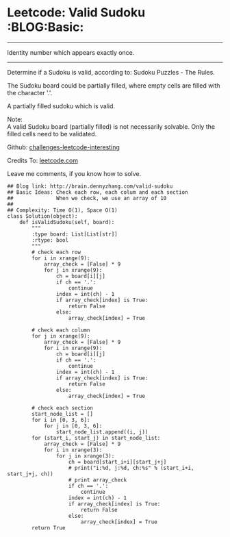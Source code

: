 # Leetcode: Valid Sudoku     :BLOG:Basic:


---

Identity number which appears exactly once.  

---

Determine if a Sudoku is valid, according to: Sudoku Puzzles - The Rules.  

The Sudoku board could be partially filled, where empty cells are filled with the character '.'.  

A partially filled sudoku which is valid.  

Note:  
A valid Sudoku board (partially filled) is not necessarily solvable. Only the filled cells need to be validated.  

Github: [challenges-leetcode-interesting](https://github.com/DennyZhang/challenges-leetcode-interesting/tree/master/valid-sudoku)  

Credits To: [leetcode.com](https://leetcode.com/problems/valid-sudoku/description/)  

Leave me comments, if you know how to solve.  

    ## Blog link: http://brain.dennyzhang.com/valid-sudoku
    ## Basic Ideas: Check each row, each colum and each section
    ##              When we check, we use an array of 10
    ##
    ## Complexity: Time O(1), Space O(1)
    class Solution(object):
        def isValidSudoku(self, board):
            """
            :type board: List[List[str]]
            :rtype: bool
            """
            # check each row
            for i in xrange(9):
                array_check = [False] * 9
                for j in xrange(9):
                    ch = board[i][j]
                    if ch == '.':
                        continue
                    index = int(ch) - 1
                    if array_check[index] is True:
                        return False
                    else:
                        array_check[index] = True
    
            # check each column
            for j in xrange(9):
                array_check = [False] * 9
                for i in xrange(9):
                    ch = board[i][j]
                    if ch == '.':
                        continue
                    index = int(ch) - 1
                    if array_check[index] is True:
                        return False
                    else:
                        array_check[index] = True
    
            # check each section
            start_node_list = []
            for i in [0, 3, 6]:
                for j in [0, 3, 6]:
                    start_node_list.append((i, j))
            for (start_i, start_j) in start_node_list:
                array_check = [False] * 9
                for i in xrange(3):
                    for j in xrange(3):
                        ch = board[start_i+i][start_j+j]
                        # print("i:%d, j:%d, ch:%s" % (start_i+i, start_j+j, ch))
                        # print array_check
                        if ch == '.':
                            continue
                        index = int(ch) - 1
                        if array_check[index] is True:
                            return False
                        else:
                            array_check[index] = True    
            return True